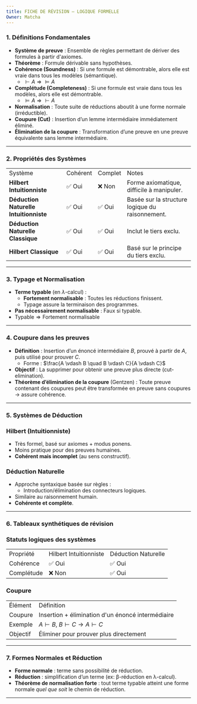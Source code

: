 ```yaml
---
title: FICHE DE RÉVISION – LOGIQUE FORMELLE
Owner: Matcha
---
```

### 1. Définitions Fondamentales
- **Système de preuve** : Ensemble de règles permettant de dériver des formules à partir d'axiomes.
- **Théorème** : Formule dérivable sans hypothèses.
- **Cohérence (Soundness)** : Si une formule est démontrable, alors elle est vraie dans tous les modèles (sémantique).
    - $\vdash A \Rightarrow \models A$
- **Complétude (Completeness)** : Si une formule est vraie dans tous les modèles, alors elle est démontrable.
    - $\models A \Rightarrow \vdash A$
- **Normalisation** : Toute suite de réductions aboutit à une forme normale (irréductible).
- **Coupure (Cut)** : Insertion d’un lemme intermédiaire immédiatement éliminé.
- **Élimination de la coupure** : Transformation d’une preuve en une preuve équivalente sans lemme intermédiaire.
---
### 2. Propriétés des Systèmes
|   |   |   |   |
|---|---|---|---|
|Système|Cohérent|Complet|Notes|
|**Hilbert Intuitionniste**|✅ Oui|❌ Non|Forme axiomatique, difficile à manipuler.|
|**Déduction Naturelle Intuitionniste**|✅ Oui|✅ Oui|Basée sur la structure logique du raisonnement.|
|**Déduction Naturelle Classique**|✅ Oui|✅ Oui|Inclut le tiers exclu.|
|**Hilbert Classique**|✅ Oui|✅ Oui|Basé sur le principe du tiers exclu.|
---
### 3. Typage et Normalisation
- **Terme typable** (en $λ$-calcul) :
    - **Fortement normalisable** : Toutes les réductions finissent.
    - Typage assure la terminaison des programmes.
- **Pas nécessairement normalisable** : Faux si typable.
- $\text{Typable} \Rightarrow \text{Fortement normalisable}$
---
### 4. Coupure dans les preuves
- **Définition** : Insertion d’un énoncé intermédiaire $B$, prouvé à partir de $A$, puis utilisé pour prouver $C$.
    - Forme : $\frac{A \vdash B \quad B \vdash C}{A \vdash C}$
- **Objectif** : La supprimer pour obtenir une preuve plus directe (cut-elimination).
- **Théorème d’élimination de la coupure** (Gentzen) : Toute preuve contenant des coupures peut être transformée en preuve sans coupures → assure cohérence.
---
### 5. Systèmes de Déduction
### **Hilbert (Intuitionniste)**
- Très formel, basé sur axiomes + modus ponens.
- Moins pratique pour des preuves humaines.
- **Cohérent mais incomplet** (au sens constructif).
### **Déduction Naturelle**
- Approche syntaxique basée sur règles :
    - Introduction/élimination des connecteurs logiques.
- Similaire au raisonnement humain.
- **Cohérente et complète**.
---
### 6. Tableaux synthétiques de révision
### Statuts logiques des systèmes
|   |   |   |
|---|---|---|
|Propriété|Hilbert Intuitionniste|Déduction Naturelle|
|Cohérence|✅ Oui|✅ Oui|
|Complétude|❌ Non|✅ Oui|
### Coupure
|   |   |
|---|---|
|Élément|Définition|
|Coupure|Insertion + élimination d'un énoncé intermédiaire|
|Exemple|$A \vdash B,\ B \vdash C \rightarrow A \vdash C$|
|Objectif|Éliminer pour prouver plus directement|
---
### 7. Formes Normales et Réduction
- **Forme normale** : terme sans possibilité de réduction.
- **Réduction** : simplification d’un terme (ex: β-réduction en λ-calcul).
- **Théorème de normalisation forte** : tout terme typable atteint une forme normale _quel que soit_ le chemin de réduction.
---